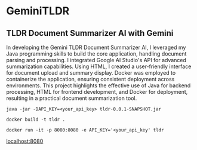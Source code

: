 # GeminiTLDR
## TLDR Document Summarizer AI with Gemini

In developing the Gemini TLDR Document Summarizer AI, I leveraged my Java programming skills to build the core application, handling document parsing and processing. I integrated Google AI Studio's API for advanced summarization capabilities. Using HTML, I created a user-friendly interface for document upload and summary display. Docker was employed to containerize the application, ensuring consistent deployment across environments. This project highlights the effective use of Java for backend processing, HTML for frontend development, and Docker for deployment, resulting in a practical document summarization tool.

```
java -jar -DAPI_KEY=<your_api_key> tldr-0.0.1-SNAPSHOT.jar
```
```
docker build -t tldr .
```
```
docker run -it -p 8080:8080 -e API_KEY='<your_api_key' tldr
```
[localhost:8080](http://localhost:8080) 
